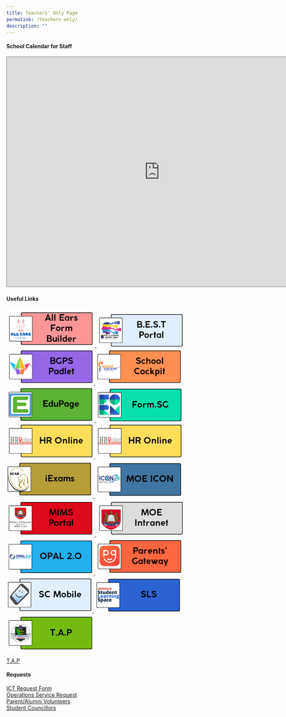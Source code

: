 ```yaml
---
title: Teachers' Only Page
permalink: /teachers-only/
description: ""
---
```

#### School Calendar for Staff
<iframe src="https://calendar.google.com/calendar/embed?height=600&amp;wkst=1&amp;bgcolor=%23ffffff&amp;ctz=Asia%2FSingapore&amp;src=Y3FwZ3V2Z3ZxNmMzY3FsMm00Z2hhcHVzaDRAZ3JvdXAuY2FsZW5kYXIuZ29vZ2xlLmNvbQ&amp;src=MHBjcnE1N2xwc285MTdqaDhpYWF2cWluZWdAZ3JvdXAuY2FsZW5kYXIuZ29vZ2xlLmNvbQ&amp;src=YWRtaW5fYmdwc0Btb2UuZWR1LnNn&amp;src=YmVkb2tncmVlbnByaUBnbWFpbC5jb20&amp;color=%23009688&amp;color=%23009688&amp;color=%23AD1457&amp;color=%23B39DDB" style="border:solid 1px #777" width="800" height="600" frameborder="0" scrolling="no"></iframe>

#### Useful Links<br>

<a href="https://forms.moe.edu.sg">
      <img src="/images/Teachers%20Only%20Page/all%20ears%20form%20builder.png">
    </a>

<a href="https://sites.google.com/moe.edu.sg/bgps-elearning-tools-support/home">
      <img src="/images/Teachers%20Only%20Page/bgt2%20bestportal.png">
    </a>

<a href="https://bedokgreenprimarysch.padlet.org/auth/login">
      <img src="/images/Teachers%20Only%20Page/bgt3bgps.png">
    </a>
		
<a href="https://schoolcockpit.moe.gov.sg/">
      <img src="/images/Teachers%20Only%20Page/bgt16_school%20cockpit.png">
    </a>
		
<a href="https://bgps.edupage.org/">
      <img src="/images/Teachers%20Only%20Page/bgt4edupage.png">
    </a>
		
<a href="https://form.sg">
      <img src="/images/Teachers%20Only%20Page/bgt5_form.png">
    </a>

<a href="https://www.hrp.gov.sg/hrp/#?">
      <img src="/images/Teachers%20Only%20Page/bgt7%20hr%20online.png">
    </a>

<a href="https://intranet.moe.gov.sg/hronline/Pages/Home.aspx">
      <img src="/images/Teachers%20Only%20Page/bgt7%20hr%20online.png">
    </a>

<a href="https://iexams.seab.gov.sg/sso/login?service=https%3A%2F%2Fiexams.seab.gov.sg%2Fsso%2Foauth2.0%2FcallbackAuthorize%3Fclient_id%3Diexams2-prod%26redirect_uri%3Dhttps%253A%252F%252Fiexams.seab.gov.sg%252Fiexams2%252Flogin%252Foauth2%252Fcode%252Fiexams2-prod%26response_type%3Dcode%26client_name%3DCasOAuthClient">
      <img src="/images/Teachers%20Only%20Page/bgt8_iexam.png">
    </a>
		
<a href="(https://icon.moe.edu.sg)">
      <img src="/images/Teachers%20Only%20Page/bgt9_moe%20icon.png">
    </a>
<a href="https://idp.mims.moe.gov.sg/nidp/saml2/sso">
      <img src="/images/Teachers%20Only%20Page/bgt11_mims%20portal.png">
    </a>
		
<a href="https://intranet.moe.gov.sg/Pages/Home.aspx">
      <img src="/images/Teachers%20Only%20Page/bgt12_moe%20intranet.png">
    </a>

<a href="https://idm.opal2.moe.edu.sg/">
      <img src="/images/Teachers%20Only%20Page/bgt13_opal.png">
    </a>

<a href="https://pg.moe.edu.sg">
      <img src="/images/Teachers%20Only%20Page/bgt14_parents'%20gateway.png">
    </a>

<a href="https://scmobile.moe.edu.sg">
      <img src="/images/Teachers%20Only%20Page/bgt15_sc%20mobile.png">
    </a>

<a href="https://vle.learning.moe.edu.sg/login">
      <img src="/images/Teachers%20Only%20Page/bgt17_sls.png">
    </a>

<a href="https://go.gov.sg/bgps-preassemblyportal">
      <img src="/images/Teachers%20Only%20Page/bgt18tap.png">
    </a>



[T.A.P]()<br>

#### Requests<br>
[ICT Request Form](https://sites.google.com/view/bgpsrequest/home)<br>
[Operations Service Request](https://sites.google.com/view/bgpsrequest/operations-request)<br>
[Parent/Alumni Volunteers](https://docs.google.com/forms/d/e/1FAIpQLSetKHoBFT316tMEsbT6JcXVvZNs_LaT7JUewGKdlwZDg1BxdQ/viewform)<br>
[Student Councillors](https://docs.google.com/forms/d/e/1FAIpQLSe8f7TRr4lXRDv02lNMK3PgBEQepJQ5szMNP3uFX-4AdvxLJw/viewform)<br>